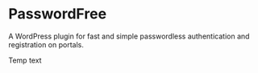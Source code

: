 # PasswordFree
A WordPress plugin for fast and simple passwordless authentication and registration on portals.

Temp text
